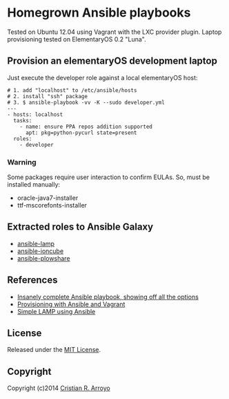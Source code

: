 # Homegrown Ansible playbooks

Tested on Ubuntu 12.04 using Vagrant with the LXC provider plugin.
Laptop provisioning tested on ElementaryOS 0.2 "Luna".

## Provision an elementaryOS development laptop

Just execute the developer role against a local elementaryOS host:

    # 1. add "localhost" to /etc/ansible/hosts
    # 2. install "ssh" package
    # 3. $ ansible-playbook -vv -K --sudo developer.yml
    ---
    - hosts: localhost
      tasks:
        - name: ensure PPA repos addition supported
          apt: pkg=python-pycurl state=present
      roles:
        - developer

### Warning

Some packages require user interaction to confirm EULAs. So, must be installed manually:

- oracle-java7-installer
- ttf-mscorefonts-installer

## Extracted roles to Ansible Galaxy

- [ansible-lamp][glamp]
- [ansible-ioncube][glion]
- [ansible-plowshare][glplw]

[glamp]: https://github.com/vivaserver/ansible-lamp
[glion]: https://github.com/vivaserver/ansible-ioncube
[glplw]: https://github.com/vivaserver/ansible-plowshare

## References

* [Insanely complete Ansible playbook, showing off all the options][gst]
* [Provisioning with Ansible and Vagrant][scl]
* [Simple LAMP using Ansible][git] 

[git]: https://github.com/ansible/ansible-examples/tree/master/lamp_simple
[scl]: http://julien.ponge.org/blog/scalable-and-understandable-provisioning-with-ansible-and-vagrant/
[gst]: https://gist.github.com/marktheunissen/2979474

## License

Released under the [MIT License](http://www.opensource.org/licenses/MIT).

## Copyright

Copyright (c)2014 [Cristian R. Arroyo](mailto:cristian.arroyo@vivaserver.com)
